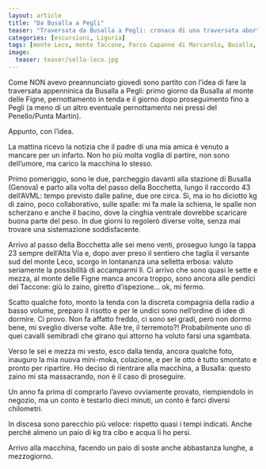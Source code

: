 ```yaml
---
layout: article
title: "Da Busalla a Pegli"
teaser: "Traversata da Busalla a Pegli: cronaca di una traversata abortita."
categories: [escursioni, Liguria]
tags: [monte Leco, monte Taccone, Parco Capanne di Marcarolo, Busalla, Pegli]
image:
  teaser: teaser/sella-leco.jpg
---
```


Come NON avevo preannunciato giovedì sono partito con l’idea di fare la traversata appenninica da Busalla a Pegli: primo giorno da Busalla al monte delle Figne, pernottamento in tenda e il giorno dopo proseguimento fino a Pegli (a meno di un altro eventuale pernottamento nei pressi del Penello/Punta Martin).

Appunto, con l’idea.

La mattina ricevo la notizia che il padre di una mia amica è venuto a mancare per un infarto. Non ho più molta voglia di partire, non sono dell’umore, ma carico la macchina lo stesso.

Primo pomeriggio, sono le due, parcheggio davanti alla stazione di Busalla (Genova) e parto alla volta del passo della Bocchetta, lungo il raccordo 43 dell’AVML: tempo previsto dalle paline, due ore circa.
Sì, ma io ho diciotto kg di zaino, poco collaborativo, sulle spalle: mi fa male la schiena, le spalle non scherzano e anche il bacino, dove la cinghia ventrale dovrebbe scaricare buona parte del peso. In due giorni lo regolerò diverse volte, senza mai trovare una sistemazione soddisfacente.

Arrivo al passo della Bocchetta alle sei meno venti, proseguo lungo la tappa 23 sempre dell’Alta Via e, dopo aver preso il sentiero che taglia il versante sud del monte Leco, scorgo in lontananza una selletta erbosa: valuto seriamente la possibilità di accamparmi lì.
Ci arrivo che sono quasi le sette e mezza, al monte delle Figne manca ancora troppo, sono ancora alle pendici del Taccone: giù lo zaino, giretto d’ispezione… ok, mi fermo.

Scatto qualche foto, monto la tenda con la discreta compagnia della radio a basso volume, preparo il risotto e per le undici sono nell’ordine di idee di dormire.
Ci provo. Non fa affatto freddo, ci sono sei gradi, però non dormo bene, mi sveglio diverse volte.
Alle tre, il terremoto?! Probabilmente uno di quei cavalli semibradi che girano qui attorno ha voluto farsi una sgambata.

Verso le sei e mezza mi vesto, esco dalla tenda, ancora qualche foto, inauguro la mia nuova mini-moka, colazione, e per le otto è tutto smontato e pronto per ripartire.
Ho deciso di rientrare alla macchina, a Busalla: questo zaino mi sta massacrando, non è il caso di proseguire.

Un anno fa prima di comprarlo l’avevo ovviamente provato, riempiendolo in negozio, ma un conto è testarlo dieci minuti, un conto è farci diversi chilometri.

In discesa sono parecchio più veloce: rispetto quasi i tempi indicati. Anche perché almeno un paio di kg tra cibo e acqua li ho persi.

Arrivo alla macchina, facendo un paio di soste anche abbastanza lunghe, a mezzogiorno.